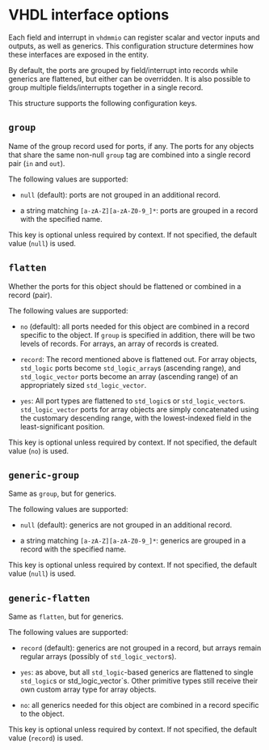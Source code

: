 # VHDL interface options

Each field and interrupt in `vhdmmio` can register scalar and vector
inputs and outputs, as well as generics. This configuration structure
determines how these interfaces are exposed in the entity.

By default, the ports are grouped by field/interrupt into records while
generics are flattened, but either can be overridden. It is also possible
to group multiple fields/interrupts together in a single record.

This structure supports the following configuration keys.

## `group`

Name of the group record used for ports, if any. The ports for any
objects that share the same non-null `group` tag are combined into a
single record pair (`in` and `out`).

The following values are supported:

 - `null` (default): ports are not grouped in an additional record.

 - a string matching `[a-zA-Z][a-zA-Z0-9_]*`: ports are grouped in a record with the specified name.

This key is optional unless required by context. If not specified, the default value (`null`) is used.

## `flatten`

Whether the ports for this object should be flattened or combined in
a record (pair).

The following values are supported:

 - `no` (default): all ports needed for this object are combined in a record specific to the object. If `group` is specified in addition, there will be two levels of records. For arrays, an array of records is created.

 - `record`: The record mentioned above is flattened out. For array objects, `std_logic` ports become `std_logic_array`s (ascending range), and `std_logic_vector` ports become an array (ascending range) of an appropriately sized `std_logic_vector`.

 - `yes`: All port types are flattened to `std_logic`s or `std_logic_vector`s. `std_logic_vector` ports for array objects are simply concatenated using the customary descending range, with the lowest-indexed field in the least-significant position.

This key is optional unless required by context. If not specified, the default value (`no`) is used.

## `generic-group`

Same as `group`, but for generics.

The following values are supported:

 - `null` (default): generics are not grouped in an additional record.

 - a string matching `[a-zA-Z][a-zA-Z0-9_]*`: generics are grouped in a record with the specified name.

This key is optional unless required by context. If not specified, the default value (`null`) is used.

## `generic-flatten`

Same as `flatten`, but for generics.

The following values are supported:

 - `record` (default): generics are not grouped in a record, but arrays remain regular arrays (possibly of `std_logic_vector`s).

 - `yes`: as above, but all `std_logic`-based generics are flattened to single `std_logic`s or std_logic_vector`s. Other primitive types still receive their own custom array type for array objects.

 - `no`: all generics needed for this object are combined in a record specific to the object.

This key is optional unless required by context. If not specified, the default value (`record`) is used.